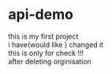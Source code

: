 # api-demo
this is my first project
<br>
i have(would like
) changed it
<br>
this is only for check !!!
<br>
after deleting orginisation

